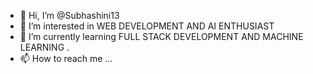 - 👋 Hi, I’m @Subhashini13
- 👀 I’m interested in WEB DEVELOPMENT AND AI ENTHUSIAST
- 🌱 I’m currently learning FULL STACK DEVELOPMENT AND MACHINE LEARNING .
- 📫 How to reach me ...

<!---
Subhashini13/Subhashini13 is a ✨ special ✨ repository because its `README.md` (this file) appears on your GitHub profile.
You can click the Preview link to take a look at your changes.
--->
